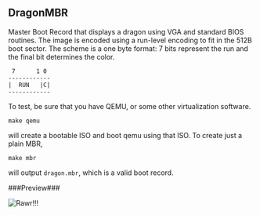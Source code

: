 DragonMBR
---

Master Boot Record that displays a dragon using VGA and standard BIOS routines.
The image is encoded using a run-level encoding to fit in the 512B boot sector. The scheme is a one byte format: 7 bits represent the run and the final bit
determines the color.

     7      1 0
    ------------
    |  RUN   |C|
    ------------

To test, be sure that you have QEMU, or some other virtualization software.

`make qemu`

will create a bootable ISO and boot qemu using that ISO. To create just a plain
MBR,

`make mbr`

will output `dragon.mbr`, which is a valid boot record.

###Preview###

![Rawr!!!](http://i.imgur.com/0zwyQ.png)
